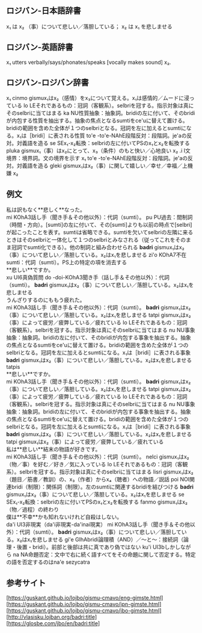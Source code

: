 ## ロジバン-日本語辞書
x₁ は x₂ （事）について悲しい／落胆している；  x₂ は x₁ を悲しませる

## ロジバン-英語辞書
x₁ utters verbally/says/phonates/speaks [vocally makes sound] x₂.

## ロジバン-ロジバン辞書
<body>
    x₁ <span>
        <span class="text">cinmo</span>
        <span class="tips"><span class="kind">gismu</span>x₁はx₂（感情）をx₃について覚える。x₁は感情的／ムードに浸っている</span>
    </span>
    <span>
        <span class="text">lo</span>
        <span class="tips"><span class="kind">LE</span>それであるもの：冠詞（客観系）。selbriを冠する。指示対象は真にそのselbriに当てはまる</span>
    </span>
    <span>
        <span class="text">ka</span>
        <span class="tips"><span class="kind">NU</span>性質抽象：抽象詞。bridiの左に付いて、そのbridiが内包する性質を抽出する。抽象の焦点となるsumtiをce'uに替えて置ける。bridiの範囲を含めた全体が１つのselbriとなる。冠詞を左に加えるとsumtiになる。x₁は［bridi］に表される性質</span>
    </span>
    <span>
        <span class="text">to'e</span>
        <span class="tips"><span class="kind">-to'e-NAhE</span>段階反対：段階詞。je'aの反対。対義語を造る</span>
    </span>
    <span>
        <span class="text">se</span>
        <span class="tips"><span class="kind">SE</span>x₁-x₂転換：selbriの左に付いてPSのx₁とx₂を転換する</span>
    </span>
    <span>
        <span class="text">pluka</span>
        <span class="tips"><span class="kind">gismu</span>x₁（事）はx₂にとって、x₃（条件）のもと快い／心地良い</span>
    </span>
    x₂ <span>
        <span class="text">.i</span>
        <span class="tips"><span class="kind">I</span>文境界：境界詞。文の境界を示す</span>
    </span>
    x₁ <span>
        <span class="text">to'e</span>
        <span class="tips"><span class="kind">-to'e-NAhE</span>段階反対：段階詞。je'aの反対。対義語を造る</span>
    </span>
    <span>
        <span class="text">gleki</span>
        <span class="tips"><span class="kind">gismu</span>x₁はx₂（事）に関して嬉しい／幸せ／幸福／上機嫌</span>
    </span>
    x₂
</body>

## 例文

<body>
    <div>
        <span class="icon-kou"></span>
        <span class="balloon-kou">私は訳もなく**悲しく**なった。
            <br>
        </span>
    </div>
    <div>
        <span class="icon-ochappa"></span>
        <span class="balloon-ochappa">
            <span>
                <span class="text">mi</span>
                <span class="tips"><span class="kind">KOhA3</span>話し手（聞き手＆その他以外）：代詞（sumti）。</span>
            </span>
            <span>
                <span class="text">pu</span>
                <span class="tips"><span class="kind">PU</span>過去：間制詞（時間・方向）。[sumti]の左に付いて、その[sumti]よりも以前の時点で[selbri]が起こったことを表す。sumtiは省略できる。sumtiを欠いてselbriの左隣に来るときはそのselbriと一体化して１つのselbriとみなされる（従ってこれをそのまま冠詞でsumti化できる）。他の制詞と組み合わせられる</span>
            </span>
            <span>
                <b class="text">badri</b>
                <span class="tips"><span class="kind">gismu</span>x₁はx₂（事）について悲しい／落胆している。x₂はx₁を悲しませる</span>
            </span>
            <span>
                <span class="text">zi'o</span>
                <span class="tips"><span class="kind">KOhA7</span>不在sumti：代詞（sumti）。PS上の特定の項を消去する</span>
            </span>
        </span>
    </div>
    <div>
        <span class="icon-kou"></span>
        <span class="balloon-kou">**悲しい**ですか。
            <br>
        </span>
    </div>
    <div>
        <span class="icon-ochappa"></span>
        <span class="balloon-ochappa">
            <span>
                <span class="text">xu</span>
                <span class="tips"><span class="kind">UI6</span>真偽質問</span>
            </span>
            <span>
                <span class="text">do</span>
                <span class="tips"><span class="kind">-doi-KOhA3</span>聞き手（話し手＆その他以外）：代詞（sumti）。</span>
            </span>
            <span>
                <b class="text">badri</b>
                <span class="tips"><span class="kind">gismu</span>x₁はx₂（事）について悲しい／落胆している。x₂はx₁を悲しませる</span>
            </span>
        </span>
    </div>
    <div>
        <span class="icon-kou"></span>
        <span class="balloon-kou">うんざりするのにももう疲れた。
            <br>
        </span>
    </div>
    <div>
        <span class="icon-ochappa"></span>
        <span class="balloon-ochappa">
            <span>
                <span class="text">mi</span>
                <span class="tips"><span class="kind">KOhA3</span>話し手（聞き手＆その他以外）：代詞（sumti）。</span>
            </span>
            <span>
                <b class="text">badri</b>
                <span class="tips"><span class="kind">gismu</span>x₁はx₂（事）について悲しい／落胆している。x₂はx₁を悲しませる</span>
            </span>
            <span>
                <span class="text">tatpi</span>
                <span class="tips"><span class="kind">gismu</span>x₁はx₂（事）によって疲労／疲弊している／疲れている</span>
            </span>
            <span>
                <span class="text">lo</span>
                <span class="tips"><span class="kind">LE</span>それであるもの：冠詞（客観系）。selbriを冠する。指示対象は真にそのselbriに当てはまる</span>
            </span>
            <span>
                <span class="text">nu</span>
                <span class="tips"><span class="kind">NU</span>事象抽象：抽象詞。bridiの左に付いて、そのbridiが内包する事象を抽出する。抽象の焦点となるsumtiをce'uに替えて置ける。bridiの範囲を含めた全体が１つのselbriとなる。冠詞を左に加えるとsumtiになる。x₁は［bridi］に表される事象</span>
            </span>
            <span>
                <b class="text">badri</b>
                <span class="tips"><span class="kind">gismu</span>x₁はx₂（事）について悲しい／落胆している。x₂はx₁を悲しませる</span>
            </span>
            tatpis
        </span>
    </div>
    <div>
        <span class="icon-kou"></span>
        <span class="balloon-kou">**悲しい**ですか。
            <br>
        </span>
    </div>
    <div>
        <span class="icon-ochappa"></span>
        <span class="balloon-ochappa">
            <span>
                <span class="text">mi</span>
                <span class="tips"><span class="kind">KOhA3</span>話し手（聞き手＆その他以外）：代詞（sumti）。</span>
            </span>
            <span>
                <b class="text">badri</b>
                <span class="tips"><span class="kind">gismu</span>x₁はx₂（事）について悲しい／落胆している。x₂はx₁を悲しませる</span>
            </span>
            <span>
                <span class="text">tatpi</span>
                <span class="tips"><span class="kind">gismu</span>x₁はx₂（事）によって疲労／疲弊している／疲れている</span>
            </span>
            <span>
                <span class="text">lo</span>
                <span class="tips"><span class="kind">LE</span>それであるもの：冠詞（客観系）。selbriを冠する。指示対象は真にそのselbriに当てはまる</span>
            </span>
            <span>
                <span class="text">nu</span>
                <span class="tips"><span class="kind">NU</span>事象抽象：抽象詞。bridiの左に付いて、そのbridiが内包する事象を抽出する。抽象の焦点となるsumtiをce'uに替えて置ける。bridiの範囲を含めた全体が１つのselbriとなる。冠詞を左に加えるとsumtiになる。x₁は［bridi］に表される事象</span>
            </span>
            <span>
                <b class="text">badri</b>
                <span class="tips"><span class="kind">gismu</span>x₁はx₂（事）について悲しい／落胆している。x₂はx₁を悲しませる</span>
            </span>
            <span>
                <span class="text">tatpi</span>
                <span class="tips"><span class="kind">gismu</span>x₁はx₂（事）によって疲労／疲弊している／疲れている</span>
            </span>
        </span>
    </div>
    <div>
        <span class="icon-kou"></span>
        <span class="balloon-kou">私は**悲しい**結末の物語が好きです。
            <br>
        </span>
    </div>
    <div>
        <span class="icon-ochappa"></span>
        <span class="balloon-ochappa">
            <span>
                <span class="text">mi</span>
                <span class="tips"><span class="kind">KOhA3</span>話し手（聞き手＆その他以外）：代詞（sumti）。</span>
            </span>
            <span>
                <span class="text">nelci</span>
                <span class="tips"><span class="kind">gismu</span>x₁はx₂（物／事）を好む／好き／気に入っている</span>
            </span>
            <span>
                <span class="text">lo</span>
                <span class="tips"><span class="kind">LE</span>それであるもの：冠詞（客観系）。selbriを冠する。指示対象は真にそのselbriに当てはまる</span>
            </span>
            <span>
                <span class="text">lisri</span>
                <span class="tips"><span class="kind">gismu</span>x₁はx₂（題目／筋書／教訓）の、x₃（作者）からx₄（聴者）への物語／説話</span>
            </span>
            <span>
                <span class="text">poi</span>
                <span class="tips"><span class="kind">NOI</span>関連bridi（制限）：関係詞（制限）。左のsumtiに関連するbridiを結びつける</span>
            </span>
            <span>
                <b class="text">badri</b>
                <span class="tips"><span class="kind">gismu</span>x₁はx₂（事）について悲しい／落胆している。x₂はx₁を悲しませる</span>
            </span>
            <span>
                <span class="text">se</span>
                <span class="tips"><span class="kind">SE</span>x₁-x₂転換：selbriの左に付いてPSのx₁とx₂を転換する</span>
            </span>
            <span>
                <span class="text">fanmo</span>
                <span class="tips"><span class="kind">gismu</span>x₁はx₂（物／過程）の終わり</span>
            </span>
        </span>
    </div>
    <div>
        <span class="icon-kou"></span>
        <span class="balloon-kou">僕は**不幸**かも知れないけれど自殺はしない。
            <br>
        </span>
    </div>
    <div>
        <span class="icon-ochappa"></span>
        <span class="balloon-ochappa">
            <span>
                <span class="text">da'i</span>
                <span class="tips"><span class="kind">UI3</span>非現実（da'i非現実-da'inai現実）</span>
            </span>
            <span>
                <span class="text">mi</span>
                <span class="tips"><span class="kind">KOhA3</span>話し手（聞き手＆その他以外）：代詞（sumti）。</span>
            </span>
            <span>
                <b class="text">badri</b>
                <span class="tips"><span class="kind">gismu</span>x₁はx₂（事）について悲しい／落胆している。x₂はx₁を悲しませる</span>
            </span>
            <span>
                <span class="text">gi'e</span>
                <span class="tips"><span class="kind">GIhA</span>bridi論理積（AND）／～と～：接続詞（論理・後置・bridi）。前部と後部は共に真であり偽ではない</span>
            </span>
            <span>
                <span class="text">ku'i</span>
                <span class="tips"><span class="kind">UI3b</span>しかしながら</span>
            </span>
            <span>
                <span class="text">na</span>
                <span class="tips"><span class="kind">NA</span>命題否定：文中で右に続く語すべてをその命題に関して否定する。特定の語を否定するのはna'e</span>
            </span>
            sezycatra
        </span>
    </div>
</body>

## 参考サイト

[https://guskant.github.io/lojbo/gismu-cmavo/eng-gimste.html]  
[https://guskant.github.io/lojbo/gismu-cmavo/jpn-gimste.html]  
[https://guskant.github.io/lojbo/gismu-cmavo/jbo-gimste.html]  
[http://vlasisku.lojban.org/badri:title]  
[https://glosbe.com/jbo/en/badri:title]
